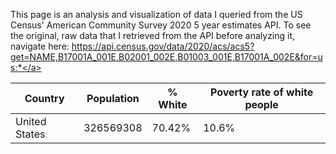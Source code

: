 This page is an analysis and visualization of data I queried from the US Census' American Community Survey 2020 5 year estimates API. To see the original, raw data that I retrieved from the API before analyzing it, navigate here: <a href="https://api.census.gov/data/2020/acs/acs5?get=NAME,B17001A_001E,B02001_002E,B01003_001E,B17001A_002E&for=us:*">https://api.census.gov/data/2020/acs/acs5?get=NAME,B17001A_001E,B02001_002E,B01003_001E,B17001A_002E&for=us:*</a>

|Country|Population|% White|Poverty rate of white people|
|---|---|---|---|
|United States|326569308|70.42%|10.6%|
